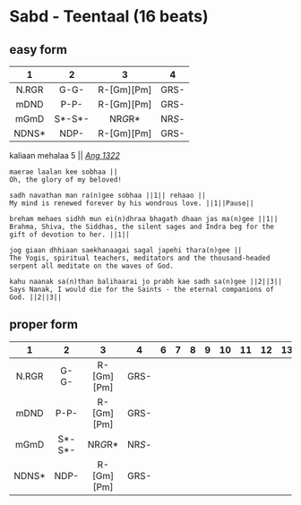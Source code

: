 # Sabd - Teentaal (16 beats)

## easy form

1 | 2 | 3 | 4
:-: | :-: | :-: | :-:
N.RGR | G-G- | R-[Gm][Pm] | GRS-
mDND | P-P- | R-[Gm][Pm] | GRS-
mGmD | S*-S*-| NR*G*R* | NR*S*-
NDNS* | NDP- |  R-[Gm][Pm] | GRS-

kaliaan mehalaa 5 || *[Ang 1322](http://igurbani.com/?shabadid=4817&id=56331)*

```
maerae laalan kee sobhaa ||
Oh, the glory of my beloved!

sadh navathan man ra(n)gee sobhaa ||1|| rehaao ||
My mind is renewed forever by his wondrous love. ||1||Pause||

breham mehaes sidhh mun ei(n)dhraa bhagath dhaan jas ma(n)gee ||1||
Brahma, Shiva, the Siddhas, the silent sages and Indra beg for the gift of devotion to her. ||1||

jog giaan dhhiaan saekhanaagai sagal japehi thara(n)gee ||
The Yogis, spiritual teachers, meditators and the thousand-headed serpent all meditate on the waves of God.

kahu naanak sa(n)than balihaarai jo prabh kae sadh sa(n)gee ||2||3||
Says Nanak, I would die for the Saints - the eternal companions of God. ||2||3||
```


## proper form
1 | 2 | 3 | 4 | 6 | 7 | 8 | 9 | 10 | 11 | 12 | 13 | 14 | 15 | 16
:-: | :-: | :-: | :-: | :-: | :-: | :-: | :-: | :-: | :-: | :-: | :-: | :-: | :-: | :-: 
          N.RGR | G-G- | R-[Gm][Pm] | GRS-
mDND | P-P- | R-[Gm][Pm] | GRS-
mGmD | S*-S*-| NR*G*R* | NR*S*-
NDNS* | NDP- |  R-[Gm][Pm] | GRS-
